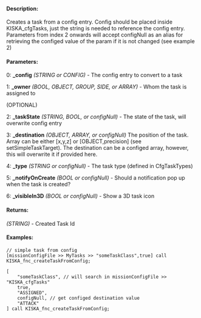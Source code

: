 #### Description:
Creates a task from a config entry. Config should be placed inside KISKA_cfgTasks, just the string is needed to reference the config entry. Parameters from index 2 onwards will accept configNull as an alias for retrieving the configed value of the param if it is not changed (see example 2)

#### Parameters:
0: **_config** *(STRING or CONFIG)* - The config entry to convert to a task

1: **_owner** *(BOOL, OBJECT, GROUP, SIDE, or ARRAY)* - Whom the task is assigned to(OPTIONAL)

2: **_taskState** *(STRING, BOOL, or configNull)* - The state of the task, will overwrite config entry

3: **_destination** *(OBJECT, ARRAY, or configNull)* The position of the task. Array can be either[x,y,z] or [OBJECT,precision] (see setSimpleTaskTarget). The destination can be a configed array, however, this willoverwrite it if provided here.

4: **_type** *(STRING or configNull)* - The task type (defined in CfgTaskTypes)

5: **_notifyOnCreate** *(BOOL or configNull)* - Should a notification pop up when the task is created?

6: **_visibleIn3D** *(BOOL or configNull)* - Show a 3D task icon

#### Returns:
*(STRING)* - Created Task Id

#### Examples:
```sqf
// simple task from config
[missionConfigFile >> MyTasks >> "someTaskClass",true] call KISKA_fnc_createTaskFromConfig;
```
```sqf
[
    "someTaskClass", // will search in missionConfigFile >> "KISKA_cfgTasks"
    true,
    "ASSIGNED",
    configNull, // get configed destination value
    "ATTACK"
] call KISKA_fnc_createTaskFromConfig;
```


